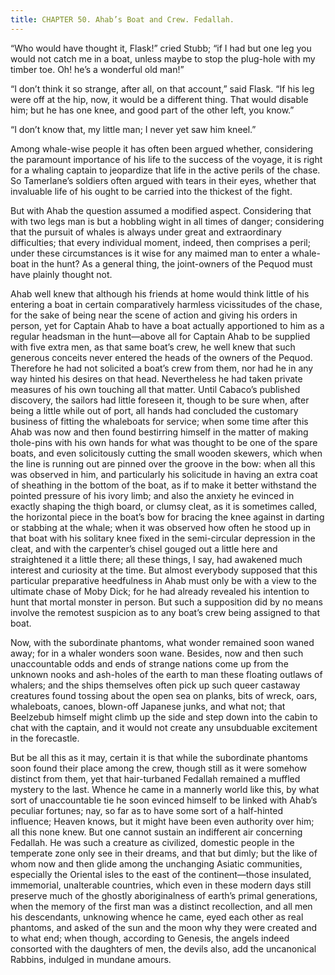 ```yaml
---
title: CHAPTER 50. Ahab’s Boat and Crew. Fedallah.
---
```


“Who would have thought it, Flask!” cried Stubb; “if I had but one leg you would not catch me in a boat, unless maybe to stop the plug-hole with my timber toe. Oh! he’s a wonderful old man!”

“I don’t think it so strange, after all, on that account,” said Flask. “If his leg were off at the hip, now, it would be a different thing. That would disable him; but he has one knee, and good part of the other left, you know.”

“I don’t know that, my little man; I never yet saw him kneel.”

Among whale-wise people it has often been argued whether, considering the paramount importance of his life to the success of the voyage, it is right for a whaling captain to jeopardize that life in the active perils of the chase. So Tamerlane’s soldiers often argued with tears in their eyes, whether that invaluable life of his ought to be carried into the thickest of the fight.

But with Ahab the question assumed a modified aspect. Considering that with two legs man is but a hobbling wight in all times of danger; considering that the pursuit of whales is always under great and extraordinary difficulties; that every individual moment, indeed, then comprises a peril; under these circumstances is it wise for any maimed man to enter a whale-boat in the hunt? As a general thing, the joint-owners of the Pequod must have plainly thought not.

Ahab well knew that although his friends at home would think little of his entering a boat in certain comparatively harmless vicissitudes of the chase, for the sake of being near the scene of action and giving his orders in person, yet for Captain Ahab to have a boat actually apportioned to him as a regular headsman in the hunt—above all for Captain Ahab to be supplied with five extra men, as that same boat’s crew, he well knew that such generous conceits never entered the heads of the owners of the Pequod. Therefore he had not solicited a boat’s crew from them, nor had he in any way hinted his desires on that head. Nevertheless he had taken private measures of his own touching all that matter. Until Cabaco’s published discovery, the sailors had little foreseen it, though to be sure when, after being a little while out of port, all hands had concluded the customary business of fitting the whaleboats for service; when some time after this Ahab was now and then found bestirring himself in the matter of making thole-pins with his own hands for what was thought to be one of the spare boats, and even solicitously cutting the small wooden skewers, which when the line is running out are pinned over the groove in the bow: when all this was observed in him, and particularly his solicitude in having an extra coat of sheathing in the bottom of the boat, as if to make it better withstand the pointed pressure of his ivory limb; and also the anxiety he evinced in exactly shaping the thigh board, or clumsy cleat, as it is sometimes called, the horizontal piece in the boat’s bow for bracing the knee against in darting or stabbing at the whale; when it was observed how often he stood up in that boat with his solitary knee fixed in the semi-circular depression in the cleat, and with the carpenter’s chisel gouged out a little here and straightened it a little there; all these things, I say, had awakened much interest and curiosity at the time. But almost everybody supposed that this particular preparative heedfulness in Ahab must only be with a view to the ultimate chase of Moby Dick; for he had already revealed his intention to hunt that mortal monster in person. But such a supposition did by no means involve the remotest suspicion as to any boat’s crew being assigned to that boat.

Now, with the subordinate phantoms, what wonder remained soon waned away; for in a whaler wonders soon wane. Besides, now and then such unaccountable odds and ends of strange nations come up from the unknown nooks and ash-holes of the earth to man these floating outlaws of whalers; and the ships themselves often pick up such queer castaway creatures found tossing about the open sea on planks, bits of wreck, oars, whaleboats, canoes, blown-off Japanese junks, and what not; that Beelzebub himself might climb up the side and step down into the cabin to chat with the captain, and it would not create any unsubduable excitement in the forecastle.

But be all this as it may, certain it is that while the subordinate phantoms soon found their place among the crew, though still as it were somehow distinct from them, yet that hair-turbaned Fedallah remained a muffled mystery to the last. Whence he came in a mannerly world like this, by what sort of unaccountable tie he soon evinced himself to be linked with Ahab’s peculiar fortunes; nay, so far as to have some sort of a half-hinted influence; Heaven knows, but it might have been even authority over him; all this none knew. But one cannot sustain an indifferent air concerning Fedallah. He was such a creature as civilized, domestic people in the temperate zone only see in their dreams, and that but dimly; but the like of whom now and then glide among the unchanging Asiatic communities, especially the Oriental isles to the east of the continent—those insulated, immemorial, unalterable countries, which even in these modern days still preserve much of the ghostly aboriginalness of earth’s primal generations, when the memory of the first man was a distinct recollection, and all men his descendants, unknowing whence he came, eyed each other as real phantoms, and asked of the sun and the moon why they were created and to what end; when though, according to Genesis, the angels indeed consorted with the daughters of men, the devils also, add the uncanonical Rabbins, indulged in mundane amours.